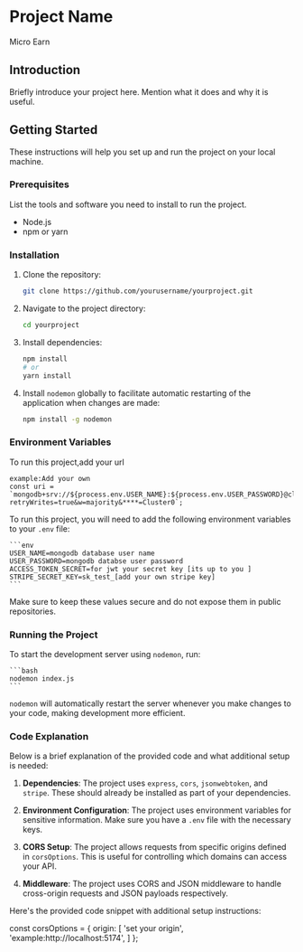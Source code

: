 # Project Name 
Micro Earn

## Introduction

Briefly introduce your project here. Mention what it does and why it is useful.

## Getting Started

These instructions will help you set up and run the project on your local machine.

### Prerequisites

List the tools and software you need to install to run the project.

- Node.js
- npm or yarn

### Installation

1. Clone the repository:

    ```bash
    git clone https://github.com/yourusername/yourproject.git
    ```

2. Navigate to the project directory:

    ```bash
    cd yourproject
    ```

3. Install dependencies:

    ```bash
    npm install
    # or
    yarn install
    ```

    
4. Install `nodemon` globally to facilitate automatic restarting of the application when changes are made:

    ```bash
    npm install -g nodemon
    ```

### Environment Variables
To run this project,add your url
```url
example:Add your own
const uri = `mongodb+srv://${process.env.USER_NAME}:${process.env.USER_PASSWORD}@cluster0.****.mongodb.****/?retryWrites=true&w=majority&****=Cluster0`;
```


To run this project, you will need to add the following environment variables to your `.env` file:

    ```env
    USER_NAME=mongodb database user name
    USER_PASSWORD=mongodb databse user password
    ACCESS_TOKEN_SECRET=for jwt your secret key [its up to you ]
    STRIPE_SECRET_KEY=sk_test_[add your own stripe key]
    ```

Make sure to keep these values secure and do not expose them in public repositories.

### Running the Project

To start the development server using `nodemon`, run:

    ```bash
    nodemon index.js
    ```

`nodemon` will automatically restart the server whenever you make changes to your code, making development more efficient.

### Code Explanation

Below is a brief explanation of the provided code and what additional setup is needed:

1. **Dependencies**: The project uses `express`, `cors`, `jsonwebtoken`, and `stripe`. These should already be installed as part of your dependencies.

2. **Environment Configuration**: The project uses environment variables for sensitive information. Make sure you have a `.env` file with the necessary keys.

3. **CORS Setup**: The project allows requests from specific origins defined in `corsOptions`. This is useful for controlling which domains can access your API.

4. **Middleware**: The project uses CORS and JSON middleware to handle cross-origin requests and JSON payloads respectively.

Here's the provided code snippet with additional setup instructions:

const corsOptions = {
    origin: [
        'set your origin',
        'example:http://localhost:5174',
    ]
};

